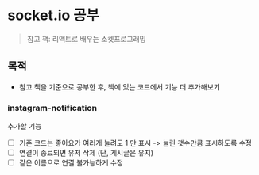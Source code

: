 # socket.io 공부

> 참고 책: 리액트로 배우는 소켓프로그래밍

## 목적

- 참고 책을 기준으로 공부한 후, 책에 있는 코드에서 기능 더 추가해보기

### instagram-notification

추가할 기능

- [ ] 기존 코드는 좋아요가 여러개 눌려도 1 만 표시 -> 눌린 갯수만큼 표시하도록 수정
- [ ] 연결이 종료되면 유저 삭제 (단, 게시글은 유지)
- [ ] 같은 이름으로 연결 불가능하게 수정
